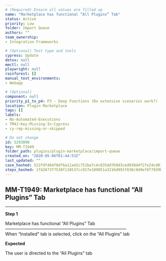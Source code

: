 ```yaml
---
# (Required) Ensure all values are filled up
name: "Marketplace has functional “All Plugins” Tab"
status: Active
priority: Low
folder: Import Queue
authors: ""
team_ownership: 
- Integration Frameworks

# (Optional) Test type and tools
cypress: Update
detox: null
mmctl: null
playwright: null
rainforest: []
manual_test_environments: 
- Webapp

# (Optional)
component: null
priority_p1_to_p4: P3 - Deep Functions (Do extensive scenarios work?)
location: Plugin Marketplace
tags: []
labels: 
- No-Automated-Executions
- TM4J-Key-Missing-In-Cypress
- cy-rep-missing-or-skipped

# Do not change
id: 5293890
key: MM-T1949
folder_path: plugins/plugin-marketplace/import-queue
created_on: "2020-05-06T01:44:53Z"
last_updated: ""
case_hashed: 522fdf464f0df6a11a42c751ba7c4c835dd7b9d3ced038d4f2fe24cd016f0867df9b763222c2bf0dc16edc8c7e564756
steps_hashed: 1f42673f7538f110537cc917e189051a3216d991f830c9d9ef8f7839b3644bd640cdc4fd30c35afce228419ecd5951f7
---
```


## MM-T1949: Marketplace has functional “All Plugins” Tab

---

**Step 1**

Marketplace has functional “All Plugins” Tab\
————————————————————————————\
When “Installed” tab is selected, click on the “All Plugins” tab

**Expected**

The user is directed to the “All Plugins” tab
